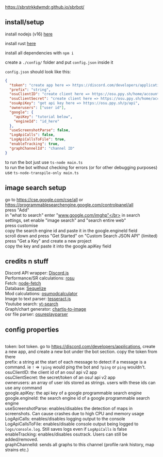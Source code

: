https://sbrstrkkdwmdr.github.io/sbrbot/

## install/setup

install nodejs (v16) [here](https://nodejs.org/en/download/)

install rust [here](https://www.rust-lang.org/tools/install)

install all dependencies with `npm i`

create a `./config/` folder and put `config.json` inside it

`config.json` should look like this:

```json
{
  "token": "create app here => https://discord.com/developers/applications",
  "prefix": "string",
  "osuClientID": "create client here => https://osu.ppy.sh/home/account/edit#oauth",
  "osuClientSecret": "create client here => https://osu.ppy.sh/home/account/edit#oauth",
  "osuApiKey": "get api key here => https://osu.ppy.sh/p/api",
  "ownerusers": ["user id"],
  "google": {
    "apiKey": "tutorial below",
    "engineId": "id_here"
  },
  "useScreenshotParse": false,
  "LogApiCalls": false,
  "LogApiCallsToFile": true,
  "enableTracking": true,
  "graphChannelId": "channel ID"
}
```

to run the bot just use `ts-node main.ts`</br>
to run the bot without checking for errors (or for other debugging purposes) use `ts-node-transpile-only main.ts`

## image search setup

go to https://cse.google.com/cse/all or https://programmablesearchengine.google.com/controlpanel/all </br>
press "Add"</br>
in "what to search" enter "www.google.com/imghp"</br>
in search settings, set enable "image search" and "search entire web"</br>
press customise </br>
copy the search engine id and paste it in the google.engineId field</br>
scroll down and press "Get Started" on "Custom Search JSON API" (limited)</br>
press "Get a Key" and create a new project </br>
copy the key and paste it into the google.apiKey field </br>

## credits n stuff

Discord API wrapper: [Discord.js](discord.js.org/)</br>
Performance/SR calculations: [rosu](https://github.com/MaxOhn/rosu-pp-js)</br>
Fetch: [node-fetch](https://www.npmjs.com/package/node-fetch)</br>
Database: [Sequelize](https://www.npmjs.com/package/sequelize)</br>
Mod calculations: [osumodcalculator](https://www.npmjs.com/package/osumodcalculator)</br>
Image to text parser: [tesseract.js](https://github.com/naptha/tesseract.js)</br>
Youtube search: [yt-search](https://www.npmjs.com/package/yt-search)</br>
Graph/chart generator: [chartjs-to-image](https://www.npmjs.com/package/chartjs-to-image)</br>
osr file parser: [osureplayparser](https://www.npmjs.com/package/osureplayparser)</br>

## config properties

</br>token: bot token. go to https://discord.com/developers/applications, create a new app, and create a new bot under the bot section. copy the token from there
</br>prefix: a string at the start of each message to detect if a message is a command. ie `!` => `!ping` would ping the bot and `?ping` or `ping` wouldn't.
</br>osuClientID: the client id of an osu! api v2 app
</br>osuClientSecret: the secret/token of an osu! api v2 app
</br>ownerusers: an array of user ids stored as strings. users with these ids can use any command
</br>google.apiKey: the api key of a google programmable search engine
</br>google.engineId: the search engine id of a google programmable search engine
</br>useScreenshotParse: enables/disables the detection of maps in screenshots. Can cause crashes due to high CPU and memory usage
</br>LogApiCalls: enables/disables logging output to the console
</br>LogApiCallsToFile: enables/disable console output being logged to `logs/console.log`. Still saves logs even if `LogApiCalls` is false
</br>enableTracking: enables/disables osutrack. Users can still be added/removed.
</br>graphChannelId: sends all graphs to this channel (profile rank history, map strains etc.)

